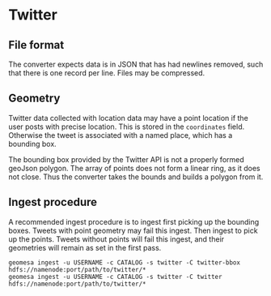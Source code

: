 # Twitter

## File format

The converter expects data is in JSON that has had newlines removed, such that there is one record per line. Files may be compressed.

## Geometry

Twitter data collected with location data may have a point location if the user posts with precise location. This is stored in the `coordinates` field. Otherwise the tweet is associated with a named place, which has a bounding box. 

The bounding box provided by the Twitter API is not a properly formed geoJson polygon. The array of points does not form a linear ring, as it does not close. Thus the converter takes the bounds and builds a polygon from it.

## Ingest procedure

A recommended ingest procedure is to ingest first picking up the bounding boxes. Tweets with point geometry may fail this ingest. Then ingest to pick up the points. Tweets without points will fail this ingest, and their geometries will remain as set in the first pass.

    geomesa ingest -u USERNAME -c CATALOG -s twitter -C twitter-bbox hdfs://namenode:port/path/to/twitter/*
    geomesa ingest -u USERNAME -c CATALOG -s twitter -C twitter hdfs://namenode:port/path/to/twitter/*
